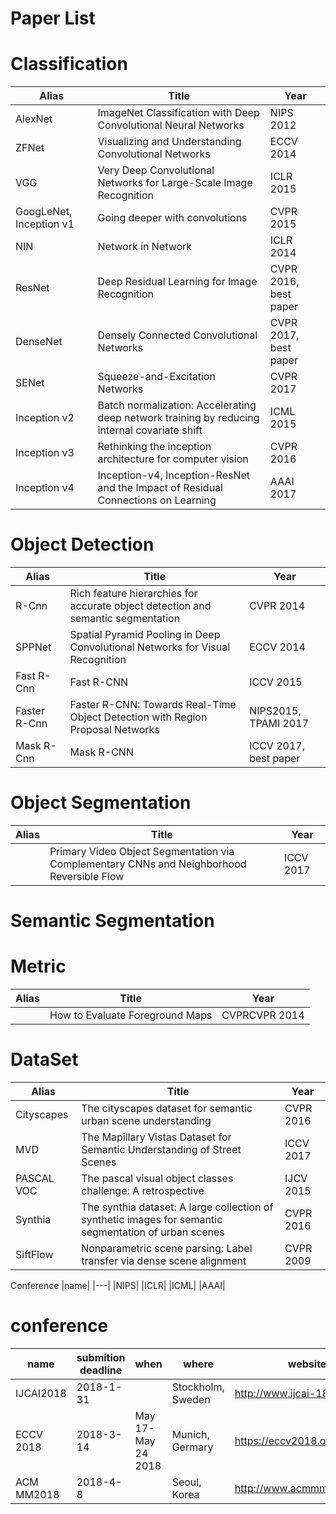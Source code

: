 # Paper List

# Classification
|Alias|Title|Year|
|---|---|---|
|AlexNet|ImageNet Classification with Deep Convolutional Neural Networks|NIPS 2012|
|ZFNet|Visualizing and Understanding Convolutional Networks|ECCV 2014|
|VGG|Very Deep Convolutional Networks for Large-Scale Image Recognition|ICLR 2015|
|GoogLeNet, Inception v1|Going deeper with convolutions|CVPR 2015|
|NIN|Network in Network|ICLR 2014|
|ResNet|Deep Residual Learning for Image Recognition|CVPR 2016, best paper|
|DenseNet|Densely Connected Convolutional Networks|CVPR 2017, best paper|
|SENet|Squeeze-and-Excitation Networks|CVPR 2017|
|Inception v2|Batch normalization: Accelerating deep network training by reducing internal covariate shift|ICML 2015|
|Inception v3|Rethinking the inception architecture for computer vision|CVPR 2016|
|Inception v4|Inception-v4, Inception-ResNet and the Impact of Residual Connections on Learning|AAAI 2017|

# Object Detection
|Alias|Title|Year|
|---|---|---|
|R-Cnn|Rich feature hierarchies for accurate object detection and semantic segmentation|CVPR 2014|
|SPPNet|Spatial Pyramid Pooling in Deep Convolutional Networks for Visual Recognition|ECCV 2014|
|Fast R-Cnn|Fast R-CNN|ICCV 2015|
|Faster R-Cnn|Faster R-CNN: Towards Real-Time Object Detection with Region Proposal Networks|NIPS2015, TPAMI 2017|
|Mask R-Cnn|Mask R-CNN|ICCV 2017, best paper|

# Object Segmentation
|Alias|Title|Year|
|---|---|---|
||Primary Video Object Segmentation via Complementary CNNs and Neighborhood Reversible Flow|ICCV 2017|

# Semantic Segmentation

# Metric
|Alias|Title|Year|
|---|---|---|
||How to Evaluate Foreground Maps|CVPRCVPR 2014|

# DataSet
|Alias|Title|Year|
|---|---|---|
|Cityscapes|The cityscapes dataset for semantic urban scene understanding|CVPR 2016|
|MVD|The Mapillary Vistas Dataset for Semantic Understanding of Street Scenes|ICCV 2017|
|PASCAL VOC|The pascal visual object classes challenge: A retrospective|IJCV 2015|
|Synthia|The synthia dataset: A large collection of synthetic images for semantic segmentation of urban scenes|CVPR 2016|
|SiftFlow|Nonparametric scene parsing: Label transfer via dense scene alignment|CVPR 2009|

Conference
|name|
|---|
|NIPS|
|ICLR|
|ICML|
|AAAI|

# conference
|name|submition deadline|when|where|website|
|---|---|----|----|----|
|IJCAI2018|2018-1-31||Stockholm, Sweden|http://www.ijcai-18.org/|
|ECCV 2018|2018-3-14|May 17-May 24 2018|Munich, Germary|https://eccv2018.org/dates/|
|ACM MM2018|2018-4-8||Seoul, Korea|http://www.acmmm.org/2018/|

